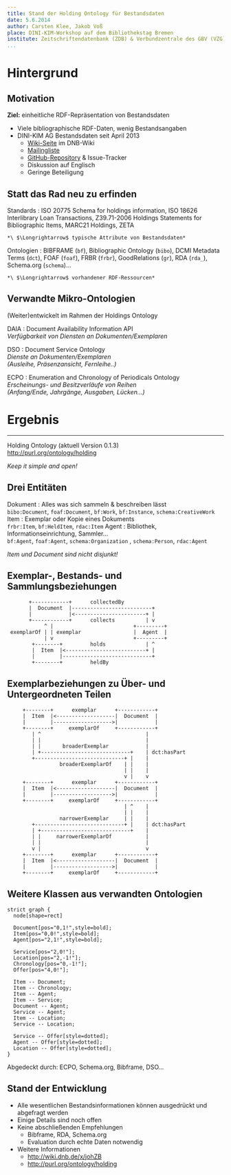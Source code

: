 ```yaml
---
title: Stand der Holding Ontology für Bestandsdaten
date: 5.6.2014
author: Carsten Klee, Jakob Voß
place: DINI-KIM-Workshop auf dem Bibliothekstag Bremen
institute: Zeitschriftendatenbank (ZDB) & Verbundzentrale des GBV (VZG)
...
```


# Hintergrund 

## Motivation

**Ziel:** einheitliche RDF-Repräsentation von Bestandsdaten

* Viele bibliographische RDF-Daten, wenig Bestandsangaben
* DINI-KIM AG Bestandsdaten seit April 2013
    * [Wiki-Seite](http://wiki.dnb.de/x/johZB) im DNB-Wiki
    * [Mailingliste](http://lists.dnb.de/mailman/listinfo/dini-ag-kim-bestandsdaten)
    * [GitHub-Repository](https://github.com/dini-ag-kim/holding-ontology) & Issue-Tracker
    * Diskussion auf Englisch
    * Geringe Beteiligung

## Statt das Rad neu zu erfinden

Standards
  : ISO 20775 Schema for holdings information, ISO 18626 Interlibrary Loan Transactions,
    Z39.71-2006 Holdings Statements for Bibliographic Items, MARC21 Holdings, ZETA

    *\ $\Longrightarrow$ typische Attribute von Bestandsdaten*

Ontologien
  : BIBFRAME (`bf`), Bibliographic Ontology (`bibo`),
    DCMI Metadata Terms (`dct`), FOAF (`foaf`), FRBR (`frbr`),
    GoodRelations (`gr`), RDA (`rda_`), Schema.org (`schema`)...

    *\ $\Longrightarrow$ vorhandener RDF-Ressourcen*

## Verwandte Mikro-Ontologien

(Weiter)entwickelt im Rahmen der Holdings Ontology

DAIA
  : Document Availability Information API\
    *Verfügbarkeit von Diensten an Dokumenten/Exemplaren*

DSO
  : Document Service Ontology\
    *Dienste an Dokumenten/Exemplaren*\
    *(Ausleihe, Präsenzansicht, Fernleihe..)*

ECPO
  : Enumeration and Chronology of Periodicals Ontology\
    *Erscheinungs- und Besitzverläufe von Reihen*\
    *(Anfang/Ende, Jahrgänge, Ausgaben, Lücken...)*

# Ergebnis

---

Holding Ontology (aktuell Version 0.1.3)\
<http://purl.org/ontology/holding>

*Keep it simple and open!*

## Drei Entitäten

Dokument
  : Alles was sich sammeln & beschreiben lässt\
    `bibo:Document`, `foaf:Document`, `bf:Work`, `bf:Instance`, `schema:CreativeWork`
Item
  : Exemplar oder Kopie eines Dokuments\
    `frbr:Item`, `bf:HeldItem`, `rdac:Item`
Agent
  : Bibliothek, Informationseinrichtung, Sammler...\
    `bf:Agent`, `foaf:Agent`, `schema:Organization` , `schema:Person`, `rdac:Agent`

*Item und Document sind nicht disjunkt!*

## Exemplar-, Bestands- und Sammlungsbeziehungen

~~~ {.ditaa .dpi=180 .no-shadows}
       +------------+      collectedBy
       |  Document  |--------------------------+
       |            |<-----------------------+ |
       +------------+      collects          | v
            ^ |                          +---------+
 exemplarOf | | exemplar                 |  Agent  |
            | v                          +---------+
        +--------+         holds             | ^
        |  Item  |<--------------------------+ |
        |        |-----------------------------+
        +--------+         heldBy
~~~

## Exemplarbeziehungen zu Über- und Untergeordneten Teilen

~~~ {.ditaa .dpi=180 .no-shadows} 
     +--------+      exemplar      +------------+
     |  Item  |<-------------------|  Document  |
     |        |------------------->|            |
     +--------+     exemplarOf     +------------+
        | ^                                  |
        | |                                  |
        | |       broaderExemplar            |
        | +-----------------------------+    | dct:hasPart
        +-----------------------------+ |    |
                 broaderExemplarOf    | |    | 
                                      | |    |
                                      v |    v
     +--------+      exemplar      +------------+
     |  Item  |<-------------------|  Document  |
     |        |------------------->|            |
     +--------+     exemplarOf     +------------+
                                      | ^    |
                                      | |    |
                 narrowerExemplar     | |    | 
        +-----------------------------+ |    | dct:hasPart
        | +-----------------------------+    |
        | |     narrowerExemplarOf           | 
        | |                                  |
        v |                                  v
     +--------+      exemplar      +------------+
     |  Item  |<-------------------|  Document  |
     |        |------------------->|            |
     +--------+     exemplarOf     +------------+
~~~

## Weitere Klassen aus verwandten Ontologien

~~~ {.neato .dpi=170}
strict graph {
  node[shape=rect]

  Document[pos="0,1!",style=bold];
  Item[pos="0,0!",style=bold];
  Agent[pos="2,1!",style=bold];

  Service[pos="2,0!"];
  Location[pos="2,-1!"];
  Chronology[pos="0,-1!"];
  Offer[pos="4,0!"];

  Item -- Document; 
  Item -- Chronology;
  Item -- Agent;
  Item -- Service;
  Document -- Agent;
  Service -- Agent;
  Item -- Location;
  Service -- Location;

  Service -- Offer[style=dotted];
  Agent -- Offer[style=dotted];
  Location -- Offer[style=dotted];
}
~~~

Abgedeckt durch: ECPO, Schema.org, Bibframe, DSO... 

## Stand der Entwicklung

* Alle wesentlichen Bestandsinformationen können ausgedrückt und abgefragt werden
* Einige Details sind noch offen
* Keine abschließenden Empfehlungen
    * Bibframe, RDA, Schema.org
    * Evaluation durch echte Daten notwendig
* Weitere Informationen
    * <http://wiki.dnb.de/x/johZB>
    * <http://purl.org/ontology/holding>

